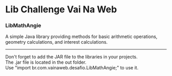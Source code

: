 # Lib Challenge Vai Na Web

### LibMathAngie

A simple Java library providing methods for basic arithmetic operations, geometry calculations, and interest calculations.
___
Don't forget to add the JAR file to the libraries in your projects.  
The .jar file is located in the out folder.  
Use "import br.com.vainaweb.desafio.LibMathAngie;" to use it.
